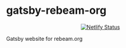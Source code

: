 # gatsby-rebeam-org

<p align="center">
  <a href="https://app.netlify.com/sites/epic-elion-9d3a5f/deploys">
    <img alt="Netlify Status" src="https://api.netlify.com/api/v1/badges/51b0254b-7980-42a3-8812-94d0ca469ae9/deploy-status" />
  </a>
</p>

Gatsby website for rebeam.org

